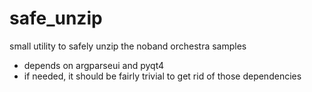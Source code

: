 # safe_unzip
small utility to safely unzip the noband orchestra samples

- depends on argparseui and pyqt4
- if needed, it should be fairly trivial to get rid of those dependencies


